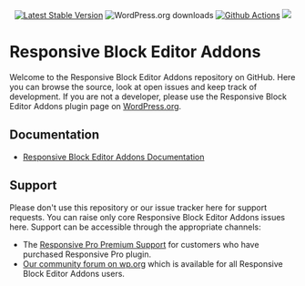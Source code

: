 <p align="center">
<a href="https://wordpress.org/plugins/responsive-block-editor-addons/"><img src="https://img.shields.io/wordpress/plugin/v/responsive-block-editor-addons" alt="Latest Stable Version"></a>
<img src="https://img.shields.io/wordpress/plugin/dt/responsive-block-editor-addons" alt="WordPress.org downloads">
<a href="https://github.com/keyurk9/ResponsiveBlockEditorAddons/actions/workflows/pr-code-coverage.yml"><img src="https://github.com/keyurk9/ResponsiveBlockEditorAddons/actions/workflows/pr-code-coverage.yml/badge.svg" alt="Github Actions"></a>
<a href="https://codecov.io/gh/keyurk9/ResponsiveBlockEditorAddons">
	<img src="https://codecov.io/gh/keyurk9/ResponsiveBlockEditorAddons/branch/trunk/graph/badge.svg?token=HTFSZGG4DS"/>
</a>    
</p>

# Responsive Block Editor Addons

Welcome to the Responsive Block Editor Addons repository on GitHub. Here you can browse the source, look at open issues and keep track of development.
If you are not a developer, please use the Responsive Block Editor Addons plugin page on [WordPress.org](https://wordpress.org/plugins/responsive-block-editor-addons/).

## Documentation
- [Responsive Block Editor Addons Documentation](https://docs.cyberchimps.com/responsive-gutenberg-addons/)

## Support
Please don't use this repository or our issue tracker here for support requests. You can raise only core Responsive Block Editor Addons issues here. Support can be accessible through the appropriate channels:

- The [Responsive Pro Premium Support](https://cyberchimps.com/contact/) for customers who have purchased Responsive Pro plugin.
- [Our community forum on wp.org](https://wordpress.org/support/plugin/responsive-block-editor-addons/) which is available for all Responsive Block Editor Addons users.


